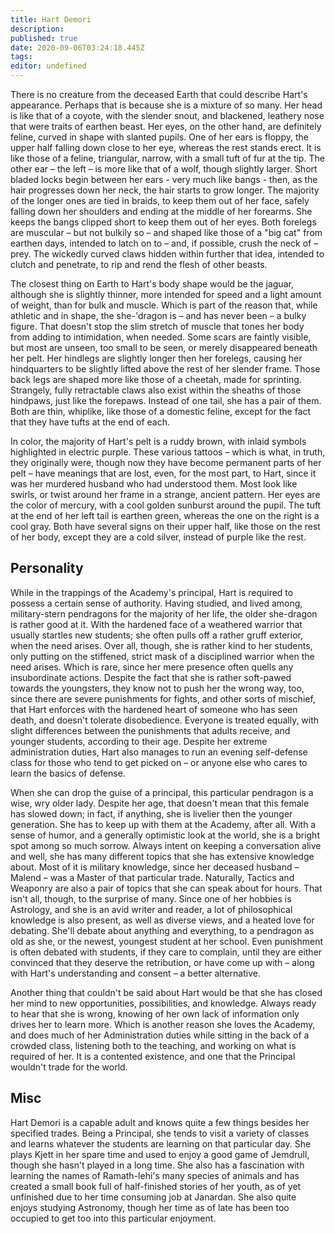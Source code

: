 ```yaml
---
title: Hart Demori
description: 
published: true
date: 2020-09-06T03:24:18.445Z
tags: 
editor: undefined
---
```


There is no creature from the deceased Earth that could describe Hart's appearance. Perhaps that is because she is a mixture of so many. Her head is like that of a coyote, with the slender snout, and blackened, leathery nose that were traits of earthen beast. Her eyes, on the other hand, are definitely feline, curved in shape with slanted pupils. One of her ears is floppy, the upper half falling down close to her eye, whereas the rest stands erect. It is like those of a feline, triangular, narrow, with a small tuft of fur at the tip. The other ear – the left – is more like that of a wolf, though slightly larger. Short bladed locks begin between her ears - very much like bangs - then, as the hair progresses down her neck, the hair starts to grow longer. The majority of the longer ones are tied in braids, to keep them out of her face, safely falling down her shoulders and ending at the middle of her forearms. She keeps the bangs clipped short to keep them out of her eyes. Both forelegs are muscular – but not bulkily so – and shaped like those of a "big cat" from earthen days, intended to latch on to – and, if possible, crush the neck of – prey. The wickedly curved claws hidden within further that idea, intended to clutch and penetrate, to rip and rend the flesh of other beasts.

The closest thing on Earth to Hart's body shape would be the jaguar, although she is slightly thinner, more intended for speed and a light amount of weight, than for bulk and muscle. Which is part of the reason that, while athletic and in shape, the she-'dragon is – and has never been – a bulky figure. That doesn't stop the slim stretch of muscle that tones her body from adding to intimidation, when needed. Some scars are faintly visible, but most are unseen, too small to be seen, or merely disappeared beneath her pelt. Her hindlegs are slightly longer then her forelegs, causing her hindquarters to be slightly lifted above the rest of her slender frame. Those back legs are shaped more like those of a cheetah, made for sprinting. Strangely, fully retractable claws also exist within the sheaths of those hindpaws, just like the forepaws. Instead of one tail, she has a pair of them. Both are thin, whiplike, like those of a domestic feline, except for the fact that they have tufts at the end of each.

In color, the majority of Hart's pelt is a ruddy brown, with inlaid symbols highlighted in electric purple. These various tattoos – which is what, in truth, they originally were, though now they have become permanent parts of her pelt – have meanings that are lost, even, for the most part, to Hart, since it was her murdered husband who had understood them. Most look like swirls, or twist around her frame in a strange, ancient pattern. Her eyes are the color of mercury, with a cool golden sunburst around the pupil. The tuft at the end of her left tail is earthen green, whereas the one on the right is a cool gray. Both have several signs on their upper half, like those on the rest of her body, except they are a cold silver, instead of purple like the rest.

Personality
-----------

While in the trappings of the Academy's principal, Hart is required to possess a certain sense of authority. Having studied, and lived among, military-stern pendragons for the majority of her life, the older she-dragon is rather good at it. With the hardened face of a weathered warrior that usually startles new students; she often pulls off a rather gruff exterior, when the need arises. Over all, though, she is rather kind to her students, only putting on the stiffened, strict mask of a disciplined warrior when the need arises. Which is rare, since her mere presence often quells any insubordinate actions. Despite the fact that she is rather soft-pawed towards the youngsters, they know not to push her the wrong way, too, since there are severe punishments for fights, and other sorts of mischief, that Hart enforces with the hardened heart of someone who has seen death, and doesn't tolerate disobedience. Everyone is treated equally, with slight differences between the punishments that adults receive, and younger students, according to their age. Despite her extreme administration duties, Hart also manages to run an evening self-defense class for those who tend to get picked on – or anyone else who cares to learn the basics of defense.

When she can drop the guise of a principal, this particular pendragon is a wise, wry older lady. Despite her age, that doesn't mean that this female has slowed down; in fact, if anything, she is livelier then the younger generation. She has to keep up with them at the Academy, after all. With a sense of humor, and a generally optimistic look at the world, she is a bright spot among so much sorrow. Always intent on keeping a conversation alive and well, she has many different topics that she has extensive knowledge about. Most of it is military knowledge, since her deceased husband – Malend – was a Master of that particular trade. Naturally, Tactics and Weaponry are also a pair of topics that she can speak about for hours. That isn't all, though, to the surprise of many. Since one of her hobbies is Astrology, and she is an avid writer and reader, a lot of philosophical knowledge is also present, as well as diverse views, and a heated love for debating. She'll debate about anything and everything, to a pendragon as old as she, or the newest, youngest student at her school. Even punishment is often debated with students, if they care to complain, until they are either convinced that they deserve the retribution, or have come up with – along with Hart's understanding and consent – a better alternative.

Another thing that couldn't be said about Hart would be that she has closed her mind to new opportunities, possibilities, and knowledge. Always ready to hear that she is wrong, knowing of her own lack of information only drives her to learn more. Which is another reason she loves the Academy, and does much of her Administration duties while sitting in the back of a crowded class, listening both to the teaching, and working on what is required of her. It is a contented existence, and one that the Principal wouldn't trade for the world.

Misc
----

Hart Demori is a capable adult and knows quite a few things besides her specified trades. Being a Principal, she tends to visit a variety of classes and learns whatever the students are learning on that particular day. She plays Kjett in her spare time and used to enjoy a good game of Jemdrull, though she hasn't played in a long time. She also has a fascination with learning the names of Ramath-lehi's many species of animals and has created a small book full of half-finished stories of her youth, as of yet unfinished due to her time consuming job at Janardan. She also quite enjoys studying Astronomy, though her time as of late has been too occupied to get too into this particular enjoyment.